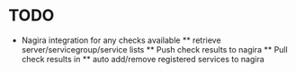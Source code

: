 TODO
====

* Nagira integration for any checks available
  ** retrieve server/servicegroup/service lists
  ** Push check results to nagira
  ** Pull check results in
  ** auto add/remove registered services to nagira
